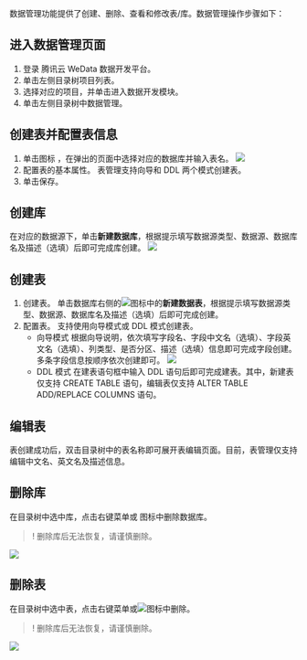 数据管理功能提供了创建、删除、查看和修改表/库。数据管理操作步骤如下：
## 进入数据管理页面
1. 登录 腾讯云 WeData 数据开发平台。
2. 单击左侧目录树项目列表。
3. 选择对应的项目，并单击进入数据开发模块。
4. 单击左侧目录树中数据管理。

## 创建表并配置表信息
1. 单击图标 ，在弹出的页面中选择对应的数据库并输入表名。
![](https://qcloudimg.tencent-cloud.cn/raw/efc2544283fd6cd30ebcc6b3706eabd0.png)
2. 配置表的基本属性。
表管理支持向导和 DDL 两个模式创建表。
3. 单击保存。

## 创建库
在对应的数据源下，单击**新建数据库**，根据提示填写数据源类型、数据源、数据库名及描述（选填）后即可完成库创建。
![](https://qcloudimg.tencent-cloud.cn/raw/5f963c2ed6a375849fd8546caa8ec1ff.png)

## 创建表
1. 创建表。
单击数据库右侧的![](https://qcloudimg.tencent-cloud.cn/raw/e3ae0780ad7f1bbb56488e19aa69b2db.png)图标中的**新建数据表**，根据提示填写数据源类型、数据源、数据库名及描述（选填）后即可完成创建。
2. 配置表。
支持使用向导模式或 DDL 模式创建表。
	- 向导模式
根据向导说明，依次填写字段名、字段中文名（选填）、字段英文名（选填）、列类型、是否分区、描述（选填）信息即可完成字段创建。多条字段信息按顺序依次创建即可。
![](https://qcloudimg.tencent-cloud.cn/raw/765e4bdf9e06f3ddea2d1a06b9e03236.png)
	- DDL 模式
在建表语句框中输入 DDL 语句后即可完成建表。其中，新建表仅支持 CREATE TABLE 语句，编辑表仅支持 ALTER TABLE ADD/REPLACE COLUMNS 语句。

## 编辑表
表创建成功后，双击目录树中的表名称即可展开表编辑页面。目前，表管理仅支持编辑中文名、英文名及描述信息。

## 删除库
在目录树中选中库，点击右键菜单或 图标中删除数据库。
>! 删除库后无法恢复，请谨慎删除。
>
![](https://qcloudimg.tencent-cloud.cn/raw/3847895240d914aa4decaa70cea7d57c.png)

## 删除表
在目录树中选中表，点击右键菜单或![](https://qcloudimg.tencent-cloud.cn/raw/37975acbd7608ecf84b7da7b0aa4954b.png)图标中删除。
>! 删除库后无法恢复，请谨慎删除。
>
![](https://qcloudimg.tencent-cloud.cn/raw/a6b4dca479712cfb2694a959c73bdc1a.png)

















